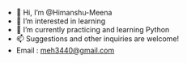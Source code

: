 - 👋 Hi, I’m @Himanshu-Meena
- 👀 I’m interested in learning
- 🌱 I’m currently practicing and learning Python
- 📫 Suggestions and other inquiries are welcome! 
- Email : meh3440@gmail.com

<!---
Himanshu-Meena/Himanshu-Meena is a ✨ special ✨ repository because its `README.md` (this file) appears on your GitHub profile.
You can click the Preview link to take a look at your changes.
--->
